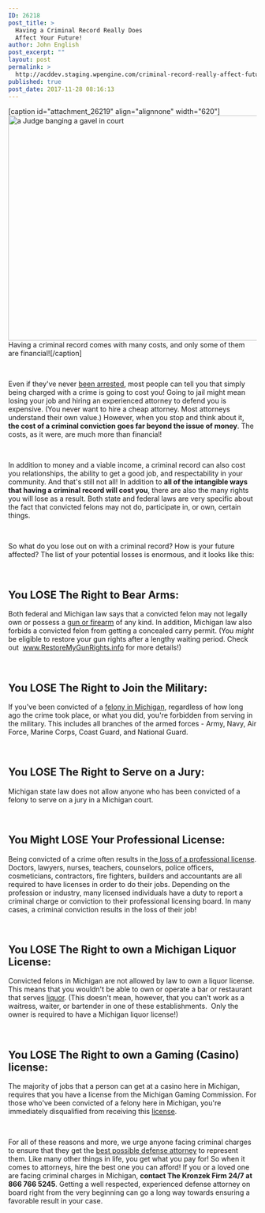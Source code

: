 ```yaml
---
ID: 26218
post_title: >
  Having a Criminal Record Really Does
  Affect Your Future!
author: John English
post_excerpt: ""
layout: post
permalink: >
  http://acddev.staging.wpengine.com/criminal-record-really-affect-future.html
published: true
post_date: 2017-11-28 08:16:13
---
```

[caption id="attachment_26219" align="alignnone" width="620"]<img class=" wp-image-26219" src="http://acddev.staging.wpengine.com/wp-content/uploads/2017/12/canstockphoto14299671-300x220.jpg" alt="a Judge banging a gavel in court" width="620" height="455" /> Having a criminal record comes with many costs, and only some of them are financial![/caption]

&nbsp;

<span style="font-weight: 400;">Even if they've never </span><a href="https://acddev.staging.wpengine.com/pre-arrest-help-from-us.html"><span style="font-weight: 400;">been arrested</span></a><span style="font-weight: 400;">, most people can tell you that simply being charged with a crime is going to cost you! Going to jail might mean losing your job and hiring an experienced attorney to defend you is expensive. (You never want to hire a cheap attorney. Most attorneys understand their own value.) However, when you stop and think about it, </span><b>the cost of a criminal conviction goes far beyond the issue of money</b><span style="font-weight: 400;">. The costs, as it were, are much more than financial!</span>

&nbsp;

<span style="font-weight: 400;">In addition to money and a viable income, a criminal record can also cost you relationships, the ability to get a good job, and respectability in your community. And that's still not all! In addition to </span><b>all of the intangible ways that having a criminal record will cost you</b><span style="font-weight: 400;">, there are also the many rights you will lose as a result. Both state and federal laws are very specific about the fact that convicted felons may not do, participate in, or own, certain things. </span>

&nbsp;

<span style="font-weight: 400;">So what do you lose out on with a criminal record? How is your future affected? The list of your potential losses is enormous, and it looks like this:</span>

&nbsp;
<h2><b>You LOSE The Right to Bear Arms:</b></h2>
<span style="font-weight: 400;">Both federal and Michigan law says that a convicted felon may not legally own or possess a </span><a href="http://www.acddev.staging.wpengine.com/firearm-charges.html"><span style="font-weight: 400;">gun or firearm</span></a><span style="font-weight: 400;"> of any kind. In addition, Michigan law also forbids a convicted felon from getting a concealed carry permit. (You </span><i><span style="font-weight: 400;">might</span></i><span style="font-weight: 400;"> be eligible to restore your gun rights after a lengthy waiting period. Check out  </span><a href="http://www.restoremygunrights.info"><span style="font-weight: 400;">www.RestoreMyGunRights.info</span></a><span style="font-weight: 400;"> for more details!)</span>

&nbsp;
<h2><b>You LOSE The Right to Join the Military:</b></h2>
<span style="font-weight: 400;">If you've been convicted of a </span><a href="http://www.acddev.staging.wpengine.com/felony-information.html"><span style="font-weight: 400;">felony in Michigan</span></a><span style="font-weight: 400;">, regardless of how long ago the crime took place, or what you did, you're forbidden from serving in the military. This includes all branches of the armed forces - Army, Navy, Air Force, Marine Corps, Coast Guard, and National Guard.</span>

&nbsp;
<h2><b>You LOSE The Right to Serve on a Jury:</b></h2>
<span style="font-weight: 400;">Michigan state law does not allow anyone who has been convicted of a felony to serve on a jury in a Michigan court.</span>

&nbsp;
<h2><b>You Might LOSE Your Professional License:</b></h2>
<span style="font-weight: 400;">Being convicted of a crime often results in the</span><a href="https://acddev.staging.wpengine.com/professional-reporting.html"><span style="font-weight: 400;"> loss of a professional license</span></a><span style="font-weight: 400;">. Doctors, lawyers, nurses, teachers, counselors, police officers, cosmeticians, contractors, fire fighters, builders and accountants are all required to have licenses in order to do their jobs. Depending on the profession or industry, many licensed individuals have a duty to report a criminal charge or conviction to their professional licensing board. In many cases, a criminal conviction results in the loss of their job!</span>

&nbsp;
<h2><b>You LOSE The Right to own a Michigan Liquor License: </b></h2>
<span style="font-weight: 400;">Convicted felons in Michigan are not allowed by law to own a liquor license. This means that you wouldn't be able to own or operate a bar or restaurant that serves </span><a href="http://www.windrunkdriving.com/michigan-drunk-driving-misdemeanors.html"><span style="font-weight: 400;">liquor</span></a><span style="font-weight: 400;">. (This doesn't mean, however, that you can't work as a waitress, waiter, or bartender in one of these establishments.  Only the owner is required to have a Michigan liquor license!)</span>

&nbsp;
<h2><b>You LOSE The Right to own a Gaming (Casino) license:</b></h2>
<span style="font-weight: 400;">The majority of jobs that a person can get at a casino here in Michigan, requires that you have a license from the Michigan Gaming Commission. For those who've been convicted of a felony here in Michigan, you're immediately disqualified from receiving this </span><a href="http://www.acddev.staging.wpengine.com/professional-reporting.html"><span style="font-weight: 400;">license</span></a><span style="font-weight: 400;">.</span>

&nbsp;

<span style="font-weight: 400;">For all of these reasons and more, we urge anyone facing criminal charges to ensure that they get the </span><a href="http://www.acddev.staging.wpengine.com/trial-attorneys.html"><span style="font-weight: 400;">best possible defense attorney</span></a><span style="font-weight: 400;"> to represent them. Like many other things in life, you get what you pay for! So when it comes to attorneys, hire the best one you can afford! If you or a loved one are facing criminal charges in Michigan, </span><b>contact The Kronzek Firm 24/7 at 866 766 5245</b><span style="font-weight: 400;">. Getting a well respected, experienced defense attorney on board right from the very beginning can go a long way towards ensuring a favorable result in your case. </span>

&nbsp;